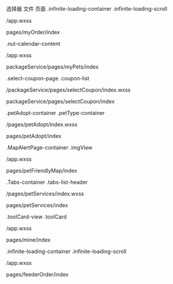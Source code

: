 选择器 文件 页面
.infinite-loading-container .infinite-loading-scroll

/app.wxss

pages/myOrder/index

.nut-calendar-content

/app.wxss

packageService/pages/myPets/index

.select-coupon-page .coupon-list

/packageService/pages/selectCoupon/index.wxss

packageService/pages/selectCoupon/index

.petAdopt-container .petType-container

/pages/petAdopt/index.wxss

pages/petAdopt/index

.MapAlertPage-container .imgView

/app.wxss

pages/petFriendlyMap/index

.Tabs-container .tabs-list-header

/pages/petServices/index.wxss

pages/petServices/index

.toolCard-view .toolCard

/app.wxss

pages/mine/index

.infinite-loading-container .infinite-loading-scroll

/app.wxss

pages/feederOrder/index
